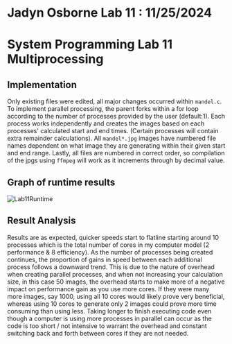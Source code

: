 # Jadyn Osborne Lab 11 : 11/25/2024
# System Programming Lab 11 Multiprocessing
## Implementation
Only existing files were edited, all major changes occurred within `mandel.c`.
To implement parallel processing, the parent forks within a for loop according to the number 
of processes provided by the user (default:1).
Each process works independently and creates the images based on each processes'
calculated start and end times. (Certain processes will contain extra remainder calculations).
All `mandel*.jpg` images have numbered file names dependent on what image they are generating
within their given start and end range. Lastly, all files are numbered in correct order, so
compilation of the jpgs using `ffmpeg` will work as it increments through by decimal value.
## Graph of runtime results
![Lab11Runtime](https://github.com/user-attachments/assets/96e335d5-3ebb-465f-b276-381a51e14e99)
## Result Analysis
Results are as expected, quicker speeds start to flatline starting around 10 processes which is
the total number of cores in my computer model (2 performance & 8 efficiency). As the number of 
processes being created continues, the proportion of gains in speed between each additional
process follows a downward trend. This is due to the nature of overhead when creating parallel
processes, and when not increasing your calculation size, in this case 50 images, the overhead
starts to make more of a negative impact on performance gain as you use more cores. If they were
many more images, say 1000, using all 10 cores would likely prove very beneficial, whereas using
10 cores to generate only 2 images could prove more time consuming than using less. Taking longer
to finish executing code even though a computer is using more processes in parallel can occur
as the code is too short / not intensive to warrant the overhead and constant switching back and 
forth between cores if they are not needed.

